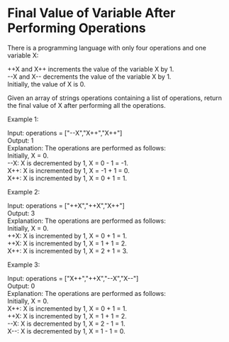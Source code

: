 # Final Value of Variable After Performing Operations

There is a programming language with only four operations and one variable X:

++X and X++ increments the value of the variable X by 1.\
--X and X-- decrements the value of the variable X by 1.\
Initially, the value of X is 0.

Given an array of strings operations containing a list of operations, return the final value of X after performing all the operations.

Example 1:

Input: operations = ["--X","X++","X++"]\
Output: 1\
Explanation: The operations are performed as follows:\
Initially, X = 0.\
--X: X is decremented by 1, X =  0 - 1 = -1.\
X++: X is incremented by 1, X = -1 + 1 =  0.\
X++: X is incremented by 1, X =  0 + 1 =  1.

Example 2:

Input: operations = ["++X","++X","X++"]\
Output: 3\
Explanation: The operations are performed as follows:\
Initially, X = 0.\
++X: X is incremented by 1, X = 0 + 1 = 1.\
++X: X is incremented by 1, X = 1 + 1 = 2.\
X++: X is incremented by 1, X = 2 + 1 = 3.

Example 3:

Input: operations = ["X++","++X","--X","X--"]\
Output: 0\
Explanation: The operations are performed as follows:\
Initially, X = 0.\
X++: X is incremented by 1, X = 0 + 1 = 1.\
++X: X is incremented by 1, X = 1 + 1 = 2.\
--X: X is decremented by 1, X = 2 - 1 = 1.\
X--: X is decremented by 1, X = 1 - 1 = 0.
 